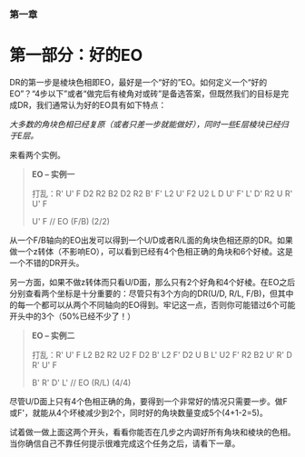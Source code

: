 ### 第一章
# 第一部分：好的EO

DR的第一步是棱块色相即EO，最好是一个“好的”EO。如何定义一个“好的EO”？“4步以下”或者“做完后有棱角对或砖”是备选答案，但既然我们的目标是完成DR，我们通常认为好的EO具有如下特点：

*大多数的角块色相已经复原（或者只差一步就能做好），同时一些E层棱块已经归于E层。*

来看两个实例。

>**EO – 实例一**
>
>打乱：R' U' F D2 R2 B2 D2 R2 B' F' L2 U' F2 U2 L D U' F' L' D' R2 U R' U' F
>
>U' F    // EO (F/B) (2/2)	 

从一个F/B轴向的EO出发可以得到一个U/D或者R/L面的角块色相还原的DR。如果做一个z转体（不影响EO），可以看到已经有4个色相正确的角块和6个好棱。这是一个不错的DR开头。

另一方面，如果不做z转体而只看U/D面，那么只有2个好角和4个好棱。在EO之后分别查看两个坐标是十分重要的：尽管只有3个方向的DR(U/D, R/L, F/B)，但其中的每一个都可以从两个不同轴向的EO得到。牢记这一点，否则你可能错过6个可能开头中的3个（50%已经不少了！）
 
>**EO – 实例二**
>
>打乱：R' U' F L2 B2 R2 U2 F D2 B' L2 F' D2 U B L' U2 F' R2 B2 U' R' D R' U' F
>
>B' R' D' L'    // EO (R/L) (4/4)	 

尽管U/D面上只有4个色相正确的角，要得到一个非常好的情况只需要一步。做F或F'，就能从4个坏棱减少到2个，同时好的角块数量变成5个(4+1-2=5)。

试着做一做上面这两个开头，看看你能否在几步之内调好所有角块和棱块的色相。当你确信自己不靠任何提示很难完成这个任务之后，请看下一章。 
